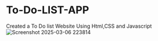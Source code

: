# To-Do-LIST-APP
Created a To Do list Website Using Html,CSS and Javascript
![Screenshot 2025-03-06 223814](https://github.com/user-attachments/assets/0007d27a-094e-46f5-ae34-19b50ce51c0f)
